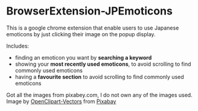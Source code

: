 # BrowserExtension-JPEmoticons
This is a google chrome extension that enable users to use Japanese emoticons by just clicking their image on the popup display.

Includes:
  - finding an emoticon you want by **searching a keyword**
  - showing your **most recently used emoticons**, to avoid scrolling to find commonly used emoticons
  - having a **favourite section** to avoid scrolling to find commonly used emoticons


Got all the images from pixabey.com, I do not own any of the images used.
Image by <a href="https://pixabay.com/users/openclipart-vectors-30363/?utm_source=link-attribution&amp;utm_medium=referral&amp;utm_campaign=image&amp;utm_content=1294834">OpenClipart-Vectors</a> from <a href="https://pixabay.com/?utm_source=link-attribution&amp;utm_medium=referral&amp;utm_campaign=image&amp;utm_content=1294834">Pixabay</a>